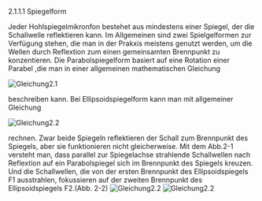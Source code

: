 2.1.1.1
Spiegelform

Jeder Hohlspiegelmikronfon bestehet aus mindestens einer Spiegel, der die Schallwelle reflektieren kann. Im Allgemeinen sind zwei Spielgelformen zur Verfügung stehen, die man in der Prakxis meistens genutzt werden, um die Wellen durch Reflextion zum einen gemeinsamten Brennpunkt zu konzentieren. Die Parabolspiegelform basiert auf eine Rotation einer Parabel ,die man in einer allgemeinen mathematischen Gleichung   

![Gleichung2.1](https://github.com/LMShidi/Hohlspiegelmikrofon/blob/master/Bilder/Gleichung2.1.gif)  

beschreiben kann. Bei Ellipsoidspiegelform kann man mit allgemeiner Gleichung   

![Gleichung2.2](https://github.com/LMShidi/Hohlspiegelmikrofon/blob/master/Bilder/gelcihung2.2.gif)  

rechnen. Zwar beide Spiegeln reflektieren der Schall zum Brennpunkt des Spiegels, aber sie funktionieren nicht gleicherweise.  Mit dem Abb.2-1 versteht man, dass parallel zur Spiegelachse strahlende Schallwellen nach Reflextion auf ein Parabolspiegel sich im Brennpunkt des Spiegels kreuzen. Und die Schallwellen, die von der ersten Brennpunkt des Ellipsoidspiegels F1 ausstrahlen, fokussieren auf der zweiten Brennpunkt des Ellipsoidspiegels F2.(Abb. 2-2) 
![Gleichung2.2](https://github.com/LMShidi/Hohlspiegelmikrofon/blob/master/Bilder/ABB2-1.png) 
![Gleichung2.2](https://github.com/LMShidi/Hohlspiegelmikrofon/blob/master/Bilder/ABB2-2.png) 
